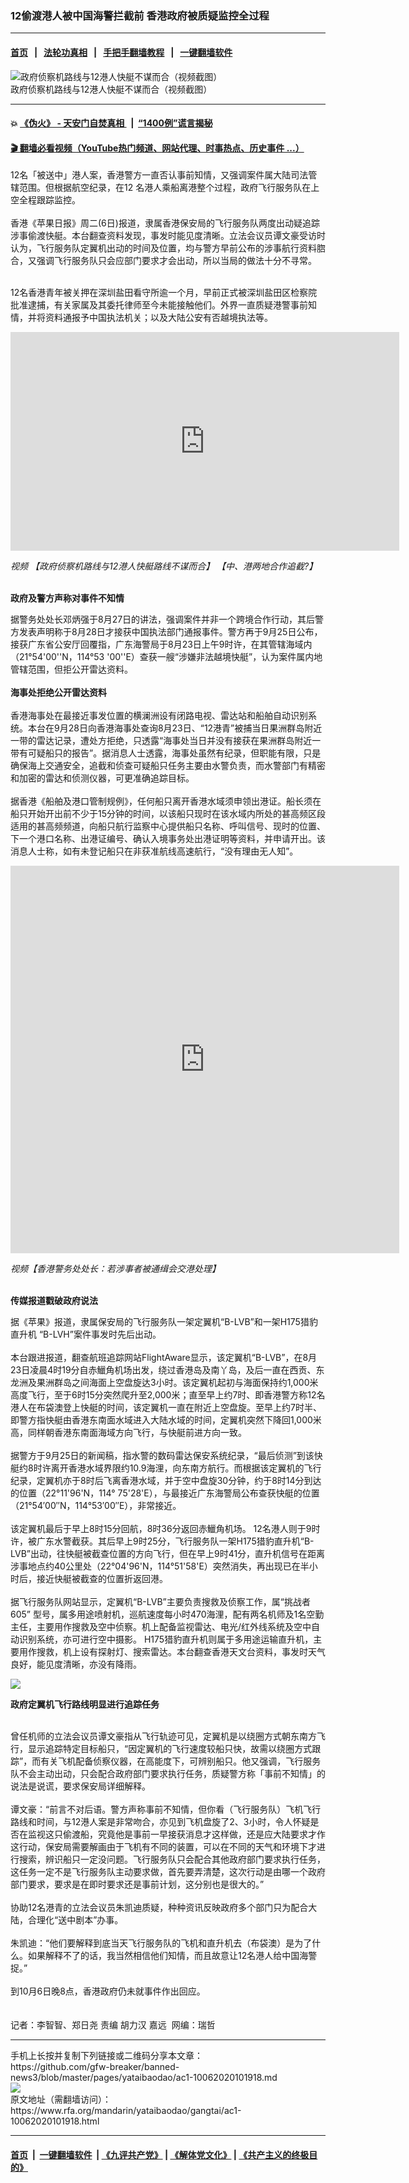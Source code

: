 ### 12偷渡港人被中国海警拦截前 香港政府被质疑监控全过程
------------------------

#### [首页](https://github.com/gfw-breaker/banned-news3/blob/master/README.md) &nbsp;&nbsp;|&nbsp;&nbsp; [法轮功真相](https://github.com/begood0513/basic/blob/master/README.md)  &nbsp;&nbsp;|&nbsp;&nbsp; [手把手翻墙教程](https://github.com/gfw-breaker/guides/wiki)  &nbsp;&nbsp;|&nbsp;&nbsp; [一键翻墙软件](https://github.com/gfw-breaker/nogfw/blob/master/README.md)  



<div id="headerimg">
 <img alt="政府侦察机路线与12港人快艇不谋而合（视频截图）" src="https://www.rfa.org/mandarin/yataibaodao/gangtai/ac1-10062020101918.html/Untitled-1.jpg/@@images/7ec6de76-7917-4a8e-957a-d1593861972c.jpeg" title="政府侦察机路线与12港人快艇不谋而合（视频截图）"/>
 <div id="headerimgcontents">
  <div id="headerimgcaption">
   <span>
    政府侦察机路线与12港人快艇不谋而合（视频截图）
   </span>
   <!-- zoomattribute -->
  </div>
  <!-- headerimgcaption -->
 </div>
 <!-- headerimagecontents -->
</div>

<hr/>


#### 💥 [《伪火》 - 天安门自焚真相 ](http://158.247.195.190:10000/videos/blog/weihuo.html)&nbsp; |&nbsp; [“1400例”谎言揭秘  ](http://158.247.195.190:10000/videos/blog/jiexi1400.html)

#### [ 🎬  翻墙必看视频（YouTube热门频道、网站代理、时事热点、历史事件 ...）](https://github.com/gfw-breaker/links/blob/master/banned.md)

<div id="storytext">
 <div>
  <div class="slot_header">
  </div>
 </div>
 <p>
 </p>
 <p>
  12名「被送中」港人案，香港警方一直否认事前知情，又强调案件属大陆司法管辖范围。但根据航空纪录，在12 名港人乘船离港整个过程，政府飞行服务队在上空全程跟踪监控。
  <br/>
  <br/>
  香港《苹果日报》周二(6日)报道，隶属香港保安局的飞行服务队两度出动疑追踪涉事偷渡快艇。本台翻查资料发现，事发时能见度清晰。立法会议员谭文豪受访时认为，飞行服务队定翼机出动的时间及位置，均与警方早前公布的涉事航行资料脗合，又强调飞行服务队只会应部门要求才会出动，所以当局的做法十分不寻常。
 </p>
 <p>
 </p>
 <p>
  <b>
  </b>
 </p>
 <p>
  <b>
  </b>
 </p>
 <p>
 </p>
 <p>
  <br/>
  12名香港青年被关押在深圳盐田看守所逾一个月，早前正式被深圳盐田区检察院批准逮捕，有关家属及其委托律师至今未能接触他们。外界一直质疑港警事前知情，并将资料通报予中国执法机关；以及大陆公安有否越境执法等。
 </p>
 <p>
 </p>
 <p>
  <iframe frameborder="0" height="350" scrolling="no" src="https://www.facebook.com/plugins/video.php?href=https%3A%2F%2Fwww.facebook.com%2FRFAChinese%2Fvideos%2F1012791432884778%2F&amp;show_text=0&amp;width=622" width="622">
  </iframe>
 </p>
 <p>
  <i>
   视频
   <span class="hzawbc8m oo9gr5id knj5qynh a3bd9o3v jq4qci2q iv3no6db c8b282yb mau55g9w fe6kdd0r d3f4x2em aigsh9s9 nxhoafnm keod5gw0 a8c37x1j rrkovp55 c1et5uql qv66sw1b hpfvmrgz d2edcug0" dir="auto">
   </span>
   【政府侦察机路线与12港人快艇路线不谋而合】 【中、港两地合作追截?】
  </i>
  <span class="hzawbc8m oo9gr5id knj5qynh a3bd9o3v jq4qci2q iv3no6db c8b282yb mau55g9w fe6kdd0r d3f4x2em aigsh9s9 nxhoafnm keod5gw0 a8c37x1j rrkovp55 c1et5uql qv66sw1b hpfvmrgz d2edcug0" dir="auto">
  </span>
 </p>
 <div class="ii04i59q c1et5uql hcukyx3x oygrvhab cxmmr5t8 kvgmc6g5">
 </div>
 <p>
 </p>
 <p>
  <br/>
  <b>
   政府及警方声称对事件不知情
  </b>
 </p>
 <p>
 </p>
 <p>
  据警务处处长邓炳强于8月27日的讲法，强调案件并非一个跨境合作行动，其后警方发表声明称于8月28日才接获中国执法部门通报事件。警方再于9月25日公布，接获广东省公安厅回覆指，广东海警局于8月23日上午9时许，在其管辖海域内（21°54'00''N，114°53 '00''E）查获一艘“涉嫌非法越境快艇”，认为案件属内地管辖范围，但拒公开雷达资料。
  <br/>
  <br/>
  <b>
   海事处拒绝公开雷达资料
  </b>
  <br/>
  <br/>
  香港海事处在最接近事发位置的横澜洲设有闭路电视、雷达站和船舶自动识别系统。本台在9月28日向香港海事处查询8月23日、“12港青”被捕当日果洲群岛附近一带的雷达记录，遭处方拒绝，只透露“海事处当日并没有接获在果洲群岛附近一带有可疑船只的报告”。据消息人士透露，海事处虽然有纪录，但职能有限，只是确保海上交通安全，追截和侦查可疑船只任务主要由水警负责，而水警部门有精密和加密的雷达和侦测仪器，可更准确追踪目标。
  <br/>
  <br/>
  据香港《船舶及港口管制规例》，任何船只离开香港水域须申领出港证。船长须在船只开始开出前不少于15分钟的时间，以该船只现时在该水域内所处的甚高频区段适用的甚高频频道，向船只航行监察中心提供船只名称、呼叫信号、现时的位置、下一个港口名称、出港证编号、确认入境事务处出港证明等资料，并申请开出。该消息人士称，如有未登记船只在非获准航线高速航行，“没有理由无人知”。
 </p>
 <p>
 </p>
 <p>
  <iframe frameborder="0" height="620" scrolling="no" src="https://www.facebook.com/plugins/video.php?href=https%3A%2F%2Fwww.facebook.com%2FRFAChinese%2Fvideos%2F592068804815219%2F&amp;show_text=0&amp;width=622" width="622">
  </iframe>
 </p>
 <p>
  <i>
   视频【香港警务处处长：若涉事者被通缉会交港处理】
  </i>
 </p>
 <p>
  <br/>
  <b>
   传媒报道戳破政府说法
  </b>
 </p>
 <p>
 </p>
 <p>
  据《苹果》报道，隶属保安局的飞行服务队一架定翼机“B-LVB”和一架H175猎豹直升机 “B-LVH”案件事发时先后出动。
  <br/>
  <br/>
  本台跟进报道，翻查航班追踪网站FlightAware显示，该定翼机“B-LVB”，在8月23日凌晨4时19分自赤鱲角机场出发，绕过香港岛及南丫岛，及后一直在西贡、东龙洲及果洲群岛之间海面上空盘旋达3小时。该定翼机起初与海面保持约1,000米高度飞行，至于6时15分突然爬升至2,000米；直至早上约7时、即香港警方称12名港人在布袋澳登上快艇的时间，该定翼机一直在附近上空盘旋。至早上约7时半、即警方指快艇由香港东南面水域进入大陆水域的时间，定翼机突然下降回1,000米高，同样朝香港东南面海域方向飞行，与快艇前进方向一致。
  <br/>
  <br/>
  据警方于9月25日的新闻稿，指水警的数码雷达保安系统纪录，“最后侦测”到该快艇约8时许离开香港水域界限约10.9海浬，向东南方航行。而根据该定翼机的飞行纪录，定翼机亦于8时后飞离香港水域，并于空中盘旋30分钟，约于8时14分到达的位置（22°11'96'N，114° 75'28'E），与最接近广东海警局公布查获快艇的位置（21°54′00″N，114°53′00″E），非常接近。
  <br/>
  <br/>
  该定翼机最后于早上8时15分回航，8时36分返回赤鱲角机场。 12名港人则于9时许，被广东水警截获。其后早上9时25分，飞行服务队一架H175猎豹直升机“B-LVB”出动，往快艇被截查位置的方向飞行，但在早上9时41分，直升机信号在距离涉事地点约40公里处（22°04'96'N，114°51'58'E）突然消失，再出现已在半小时后，接近快艇被截查的位置折返回港。
  <br/>
  <br/>
  据飞行服务队网站显示，定翼机“B-LVB”主要负责搜救及侦察工作，属“挑战者605” 型号，属多用途喷射机，巡航速度每小时470海浬，配有两名机师及1名空勤主任，主要用作搜救及空中侦察。机上配备监视雷达、电光/红外线系统及空中自动识别系统，亦可进行空中摄影。 H175猎豹直升机则属于多用途运输直升机，主要用作搜救，机上设有探射灯、搜索雷达。本台翻查香港天文台资料，事发时天气良好，能见度清晰，亦没有降雨。
 </p>
 <p>
 </p>
 <p>
  <div class="image-inline captioned" style="width:792px;">
   <div style="width:792px;">
    <img alt="   " src="https://www.rfa.org/mandarin/yataibaodao/gangtai/ac1-10062020101918.html/20201006_8d76e4dba6e1d73b19aftOBIhK0SRfhT.jpg" title=""/>
   </div>
   <div class="image-caption">
    <span style="width:792px;">
    </span>
    <span class="copyright">
    </span>
   </div>
  </div>
  <b>
  </b>
 </p>
 <p>
  <b>
   政府定翼机飞行路线明显进行追踪任务
  </b>
 </p>
 <p>
  <br/>
  曾任机师的立法会议员谭文豪指从飞行轨迹可见，定翼机是以绕圈方式朝东南方飞行，显示追踪特定目标船只，“因定翼机的飞行速度较船只快，故需以绕圈方式跟踪”，而有关飞机配备侦察仪器，在高能度下，可辨别船只。他又强调，飞行服务队不会主动出动，只会配合政府部门要求执行任务，质疑警方称「事前不知情」的说法是说谎，要求保安局详细解释。
  <br/>
  <br/>
  谭文豪：“前言不对后语。警方声称事前不知情，但你看（飞行服务队）飞机飞行路线和时间，与12港人案是非常吻合，亦见到飞机盘旋了2、3小时，令人怀疑是否在监视这只偷渡船，究竟他是事前一早接获消息才这样做，还是应大陆要求才作这行动，保安局需要解画由于飞机有不同的装置，可以在不同的天气和环境下才进行搜索，辨识船只一定没问题。飞行服务队只会配合其他政府部门要求执行任务，这任务一定不是飞行服务队主动要求做，首先要弄清楚，这次行动是由哪一个政府部门要求，要求是在即时要求还是事前计划，这分别也是很大的。”
  <br/>
  <br/>
  协助12名港青的立法会议员朱凯迪质疑，种种资讯反映政府多个部门只为配合大陆，合理化“送中剧本”办事。
  <br/>
  <br/>
  朱凯迪：“他们要解释到底当天飞行服务队的飞机和直升机去（布袋澳）是为了什么。如果解释不了的话，我当然相信他们知情，而且故意让12名港人给中国海警捉。”
  <br/>
  <br/>
  到10月6日晚8点，香港政府仍未就事件作出回应。
  <br/>
  <br/>
  <br/>
  记者：李智智、郑日尧 责编 胡力汉 嘉远  网编：瑞哲
 </p>
</div>

<hr/>
手机上长按并复制下列链接或二维码分享本文章：<br/>
https://github.com/gfw-breaker/banned-news3/blob/master/pages/yataibaodao/ac1-10062020101918.md <br/>
<a href='https://github.com/gfw-breaker/banned-news3/blob/master/pages/yataibaodao/ac1-10062020101918.md'><img src='https://github.com/gfw-breaker/banned-news3/blob/master/pages/yataibaodao/ac1-10062020101918.md.png'/></a> <br/>
原文地址（需翻墙访问）：https://www.rfa.org/mandarin/yataibaodao/gangtai/ac1-10062020101918.html


------------------------
#### [首页](https://github.com/gfw-breaker/banned-news3/blob/master/README.md) &nbsp;|&nbsp; [一键翻墙软件](https://github.com/gfw-breaker/nogfw/blob/master/README.md) &nbsp;| [《九评共产党》](https://github.com/gfw-breaker/9ping.md/blob/master/README.md#九评之一评共产党是什么) | [《解体党文化》](https://github.com/gfw-breaker/jtdwh.md/blob/master/README.md) | [《共产主义的终极目的》](https://github.com/gfw-breaker/gczydzjmd.md/blob/master/README.md)


<img src='http://gfw-breaker.win/banned-news3/pages/yataibaodao/ac1-10062020101918.md' width='0px' height='0px'/>